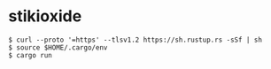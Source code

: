 # stikioxide

```
$ curl --proto '=https' --tlsv1.2 https://sh.rustup.rs -sSf | sh
$ source $HOME/.cargo/env
$ cargo run
```
